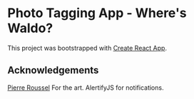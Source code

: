 # Photo Tagging App - Where's Waldo?

This project was bootstrapped with [Create React App](https://github.com/facebook/create-react-app).

## Acknowledgements

[Pierre Roussel](https://www.artstation.com/artwork/oOVVlJ) For the art.
AlertifyJS for notifications.

